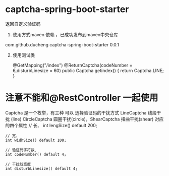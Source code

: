 # captcha-spring-boot-starter
返回自定义验证码

1. 使用方式maven  依赖 ，已成功发布到maven中央仓库 
<dependency>
   <groupId>com.github.ducheng</groupId>
	   <artifactId>captcha-spring-boot-starter</artifactId>
	  <version>0.0.1</version>
</dependency>

2. 使用测试类 

	@GetMapping("/index")
	@ReturnCaptcha(codeNumber = 6,disturbLinesize = 60)
	public Captcha getindex() {
		return Captcha.LINE;
	}
  
  # 注意不能和@RestController 一起使用
  
  Captcha 是一个枚举，有三种 
  可以 选择验证码的干扰方式 LineCaptcha 线段干扰 (line)
  CircleCaptcha 圆圈干扰(circle)，ShearCaptcha 扭曲干扰(shear)
  对应的四个属性
  // 长、
	int lengSize() default 200;

	// 宽、
	int widhSize() default 100;

	// 验证码字符数、
	int codeNumber() default 4;

	// 干扰线宽度
	int disturbLinesize() default 4;
  
